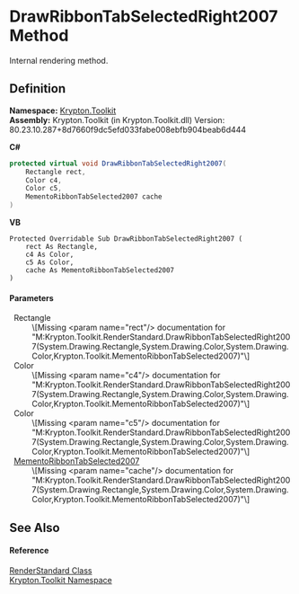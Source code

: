 # DrawRibbonTabSelectedRight2007 Method


Internal rendering method.



## Definition
**Namespace:** <a href="79d2eac2-21f4-54ff-7552-b20c33c30600.md">Krypton.Toolkit</a>  
**Assembly:** Krypton.Toolkit (in Krypton.Toolkit.dll) Version: 80.23.10.287+8d7660f9dc5efd033fabe008ebfb904beab6d444

**C#**
``` C#
protected virtual void DrawRibbonTabSelectedRight2007(
	Rectangle rect,
	Color c4,
	Color c5,
	MementoRibbonTabSelected2007 cache
)
```
**VB**
``` VB
Protected Overridable Sub DrawRibbonTabSelectedRight2007 ( 
	rect As Rectangle,
	c4 As Color,
	c5 As Color,
	cache As MementoRibbonTabSelected2007
)
```



#### Parameters
<dl><dt>  Rectangle</dt><dd>\[Missing &lt;param name="rect"/&gt; documentation for "M:Krypton.Toolkit.RenderStandard.DrawRibbonTabSelectedRight2007(System.Drawing.Rectangle,System.Drawing.Color,System.Drawing.Color,Krypton.Toolkit.MementoRibbonTabSelected2007)"\]</dd><dt>  Color</dt><dd>\[Missing &lt;param name="c4"/&gt; documentation for "M:Krypton.Toolkit.RenderStandard.DrawRibbonTabSelectedRight2007(System.Drawing.Rectangle,System.Drawing.Color,System.Drawing.Color,Krypton.Toolkit.MementoRibbonTabSelected2007)"\]</dd><dt>  Color</dt><dd>\[Missing &lt;param name="c5"/&gt; documentation for "M:Krypton.Toolkit.RenderStandard.DrawRibbonTabSelectedRight2007(System.Drawing.Rectangle,System.Drawing.Color,System.Drawing.Color,Krypton.Toolkit.MementoRibbonTabSelected2007)"\]</dd><dt>  <a href="f80c8fae-fe3a-7613-d8aa-4eabc8d5b6ce.md">MementoRibbonTabSelected2007</a></dt><dd>\[Missing &lt;param name="cache"/&gt; documentation for "M:Krypton.Toolkit.RenderStandard.DrawRibbonTabSelectedRight2007(System.Drawing.Rectangle,System.Drawing.Color,System.Drawing.Color,Krypton.Toolkit.MementoRibbonTabSelected2007)"\]</dd></dl>

## See Also


#### Reference
<a href="8a8b9945-a6ad-21c4-5182-014e3b962e19.md">RenderStandard Class</a>  
<a href="79d2eac2-21f4-54ff-7552-b20c33c30600.md">Krypton.Toolkit Namespace</a>  
